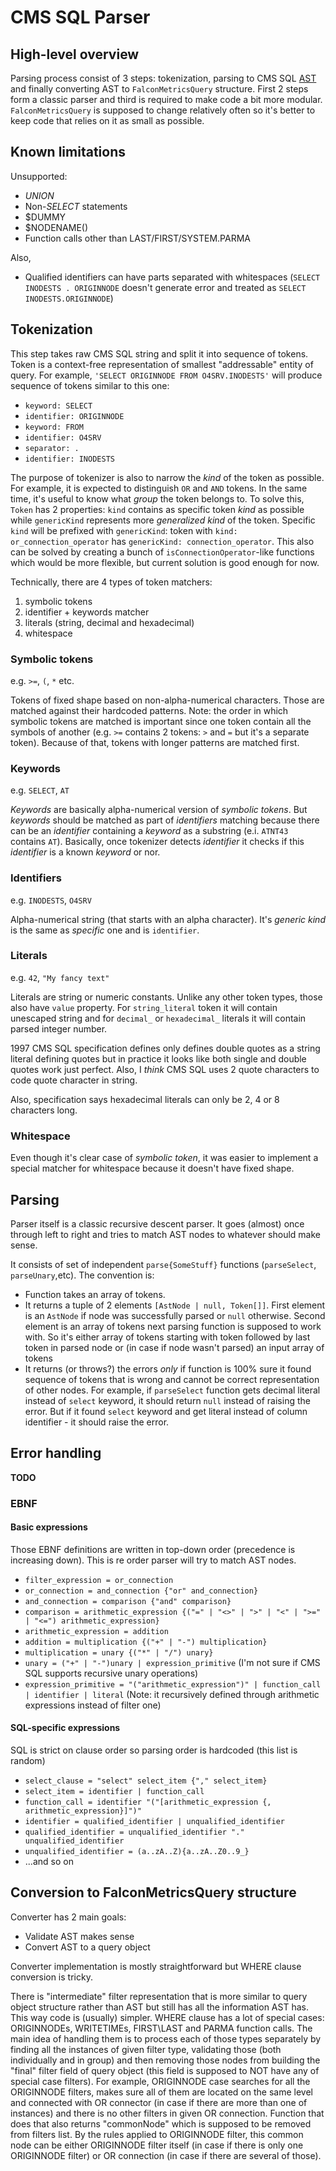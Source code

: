 # CMS SQL Parser

## High-level overview

Parsing process consist of 3 steps: tokenization, parsing to CMS SQL [AST](https://en.wikipedia.org/wiki/Abstract_syntax_tree) and finally converting AST to `FalconMetricsQuery` structure. First 2 steps form a classic parser and third is required to make code a bit more modular. `FalconMetricsQuery` is supposed to change relatively often so it's better to keep code that relies on it as small as possible.

## Known limitations

Unsupported:

- _UNION_
- Non-_SELECT_ statements
- $DUMMY
- $NODENAME()
- Function calls other than LAST/FIRST/SYSTEM.PARMA

Also,

- Qualified identifiers can have parts separated with whitespaces (`SELECT INODESTS . ORIGINNODE` doesn't generate error and treated as `SELECT INODESTS.ORIGINNODE`)

## Tokenization

This step takes raw CMS SQL string and split it into sequence of tokens. Token is a context-free representation of smallest "addressable" entity of query. For example, `'SELECT ORIGINNODE FROM O4SRV.INODESTS'` will produce sequence of tokens similar to this one:

- `keyword: SELECT`
- `identifier: ORIGINNODE`
- `keyword: FROM`
- `identifier: O4SRV`
- `separator: .`
- `identifier: INODESTS`

The purpose of tokenizer is also to narrow the _kind_ of the token as possible. For example, it is expected to distinguish `OR` and `AND` tokens. In the same time, it's useful to know what _group_ the token belongs to. To solve this, `Token` has 2 properties: `kind` contains as specific token _kind_ as possible while `genericKind` represents more _generalized kind_ of the token. Specific `kind` will be prefixed with `genericKind`: token with `kind: or_connection_operator` has `genericKind: connection_operator`.
This also can be solved by creating a bunch of `isConnectionOperator`-like functions which would be more flexible, but current solution is good enough for now.

Technically, there are 4 types of token matchers:

1. symbolic tokens
2. identifier + keywords matcher
3. literals (string, decimal and hexadecimal)
4. whitespace

### Symbolic tokens

e.g. `>=`, `(`, `*` etc.

Tokens of fixed shape based on non-alpha-numerical characters. Those are matched against their hardcoded patterns. Note: the order in which symbolic tokens are matched is important since one token contain all the symbols of another (e.g. `>=` contains 2 tokens: `>` and `=` but it's a separate token). Because of that, tokens with longer patterns are matched first.

### Keywords

e.g. `SELECT`, `AT`

_Keywords_ are basically alpha-numerical version of _symbolic tokens_. But _keywords_ should be matched as part of _identifiers_ matching because there can be an _identifier_ containing a _keyword_ as a substring (e.i. `ATNT43` contains `AT`). Basically, once tokenizer detects _identifier_ it checks if this _identifier_ is a known _keyword_ or nor.

### Identifiers

e.g. `INODESTS`, `O4SRV`

Alpha-numerical string (that starts with an alpha character). It's _generic kind_ is the same as _specific_ one and is `identifier`.

### Literals

e.g. `42`, `"My fancy text"`

Literals are string or numeric constants. Unlike any other token types, those also have `value` property. For `string_literal` token it will contain unescaped string and for `decimal_` or `hexadecimal_` literals it will contain parsed integer number.

1997 CMS SQL specification defines only defines double quotes as a string literal defining quotes but in practice it looks like both single and double quotes work just perfect. Also, I _think_ CMS SQL uses 2 quote characters to code quote character in string.

Also, specification says hexadecimal literals can only be 2, 4 or 8 characters long.

### Whitespace

Even though it's clear case of _symbolic token_, it was easier to implement a special matcher for whitespace because it doesn't have fixed shape.

## Parsing

Parser itself is a classic recursive descent parser. It goes (almost) once through left to right and tries to match AST nodes to whatever should make sense.

It consists of set of independent `parse{SomeStuff}` functions (`parseSelect`, `parseUnary`,etc). The convention is:

- Function takes an array of tokens.
- It returns a tuple of 2 elements `[AstNode | null, Token[]]`. First element is an `AstNode` if node was successfully parsed or `null` otherwise. Second element is an array of tokens next parsing function is supposed to work with. So it's either array of tokens starting with token followed by last token in parsed node or (in case if node wasn't parsed) an input array of tokens
- It returns (or throws?) the errors _only_ if function is 100% sure it found sequence of tokens that is wrong and cannot be correct representation of other nodes. For example, if `parseSelect` function gets decimal literal instead of `select` keyword, it should return `null` instead of raising the error. But if it found `select` keyword and get literal instead of column identifier - it should raise the error.

## Error handling

**TODO**

### EBNF

#### Basic expressions

Those EBNF definitions are written in top-down order (precedence is increasing down). This is re order parser will try to match AST nodes.

- `filter_expression = or_connection`
- `or_connection = and_connection {"or" and_connection}`
- `and_connection = comparison {"and" comparison}`
- `comparison = arithmetic_expression {("=" | "<>" | ">" | "<" | ">=" | "<=") arithmetic_expression}`
- `arithmetic_expression = addition`
- `addition = multiplication {("+" | "-") multiplication}`
- `multiplication = unary {("*" | "/") unary}`
- `unary = ("+" | "-")unary | expression_primitive` (I'm not sure if CMS SQL supports recursive unary operations)
- `expression_primitive = "("arithmetic_expression")" | function_call | identifier | literal` (Note: it recursively defined through arithmetic expressions instead of filter one)

#### SQL-specific expressions

SQL is strict on clause order so parsing order is hardcoded (this list is random)

- `select_clause = "select" select_item {"," select_item}`
- `select_item = identifier | function_call`
- `function_call = identifier "("[arithmetic_expression {, arithmetic_expression}]")"`
- `identifier = qualified_identifier | unqualified_identifier`
- `qualified_identifier = unqualified_identifier "." unqualified_identifier`
- `unqualified_identifier = (a..zA..Z){a..zA..Z0..9_}`
- ...and so on

## Conversion to FalconMetricsQuery structure

Converter has 2 main goals:

- Validate AST makes sense
- Convert AST to a query object

Converter implementation is mostly straightforward but WHERE clause conversion is tricky.

There is "intermediate" filter representation that is more similar to query object structure rather than AST but still has all the information AST has.
This way code is (usually) simpler. WHERE clause has a lot of special cases: ORIGINNODEs, WRITETIMEs, FIRST\LAST and PARMA function calls.
The main idea of handling them is to process each of those types separately by finding all the instances of given filter type, validating those (both individually and in group) and then removing those nodes from building the "final" filter field of query object (this field is supposed to NOT have any of special case filters).
For example, ORIGINNODE case searches for all the ORIGINNODE filters, makes sure all of them are located on the same level and connected with OR connector (in case if there are more than one of instances) and there is no other filters in given OR connection. Function that does that also returns "commonNode" which is supposed to be removed from filters list. By the rules applied to ORIGINNODE filter, this common node can be either ORIGINNODE filter itself (in case if there is only one ORIGINNODE filter) or OR connection (in case if there are several of those).
